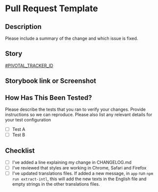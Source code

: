 # Pull Request Template

## Description

Please include a summary of the change and which issue is fixed.

## Story

[#PIVOTAL_TRACKER_ID](https://www.pivotaltracker.com/story/show/PIVOTAL_TRACKER_ID)

## Storybook link or Screenshot

## How Has This Been Tested?

Please describe the tests that you ran to verify your changes. Provide instructions so we can reproduce. Please also list any relevant details for your test configuration

- [ ] Test A
- [ ] Test B

## Checklist

- [ ] I've added a line explaining my change in CHANGELOG.md
- [ ] I've reviewed that styles are working in Chrome, Safari and Firefox
- [ ] I've updated translations files. If added a new message, in `app` run `npm run extract-intl`,
this will add the new texts in the English file and empty strings in the other translations files.
